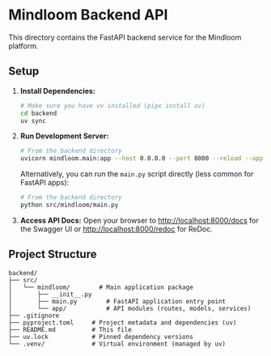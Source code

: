 # Mindloom Backend API

This directory contains the FastAPI backend service for the Mindloom platform.

## Setup

1.  **Install Dependencies:**
    ```bash
    # Make sure you have uv installed (pipx install uv)
    cd backend
    uv sync
    ```

2.  **Run Development Server:**
    ```bash
    # From the backend directory
    uvicorn mindloom.main:app --host 0.0.0.0 --port 8000 --reload --app-dir src
    ```
    Alternatively, you can run the `main.py` script directly (less common for FastAPI apps):
    ```bash
    # From the backend directory
    python src/mindloom/main.py
    ```

3.  **Access API Docs:**
    Open your browser to [http://localhost:8000/docs](http://localhost:8000/docs) for the Swagger UI or [http://localhost:8000/redoc](http://localhost:8000/redoc) for ReDoc.

## Project Structure

```
backend/
├── src/
│   └── mindloom/        # Main application package
│       ├── __init__.py
│       ├── main.py        # FastAPI application entry point
│       └── app/           # API modules (routes, models, services)
├── .gitignore
├── pyproject.toml     # Project metadata and dependencies (uv)
├── README.md          # This file
├── uv.lock            # Pinned dependency versions
└── .venv/             # Virtual environment (managed by uv)